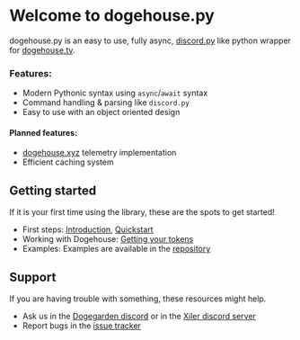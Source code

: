 # Welcome to dogehouse.py

dogehouse.py is an easy to use, fully async, [discord.py](https://discordpy.readthedocs.io/) like python wrapper for [dogehouse.tv](https://dogehouse.tv).

### Features:

* Modern Pythonic syntax using `async`/`await` syntax
* Command handling & parsing like `discord.py`
* Easy to use with an object oriented design

#### Planned features:

* [dogehouse.xyz](https://stats.dogehouse.xyz) telemetry implementation
* Efficient caching system

## Getting started

If it is your first time using the library, these are the spots to get started!

* First steps: [Introduction](intro), [Quickstart](quickstart)
* Working with Dogehouse: [Getting your tokens]()
* Examples: Examples are available in the [repository](https://github.com/Arthurdw/dogehouse.py/tree/main/examples)

## Support

If you are having trouble with something, these resources might help.

* Ask us in the [Dogegarden discord](https://discord.gg/S5yJECfc8d) or in the [Xiler discord server](https://dc.xiler.net)
* Report bugs in the [issue tracker](https://github.com/Arthurdw/dogehouse.py/issues)

